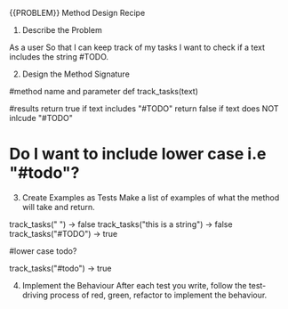 {{PROBLEM}} Method Design Recipe
1. Describe the Problem

As a user
So that I can keep track of my tasks
I want to check if a text includes the string #TODO.

2. Design the Method Signature

#method name and parameter
def track_tasks(text)

#results
return true if text includes "#TODO"
return false if text does NOT inlcude "#TODO"

# Do I want to include lower case i.e "#todo"?




3. Create Examples as Tests
Make a list of examples of what the method will take and return.

track_tasks(" ") -> false
track_tasks("this is a string") -> false
track_tasks("#TODO") -> true

#lower case todo?

track_tasks("#todo") -> true 



4. Implement the Behaviour
After each test you write, follow the test-driving process of red, green, refactor to implement the behaviour.